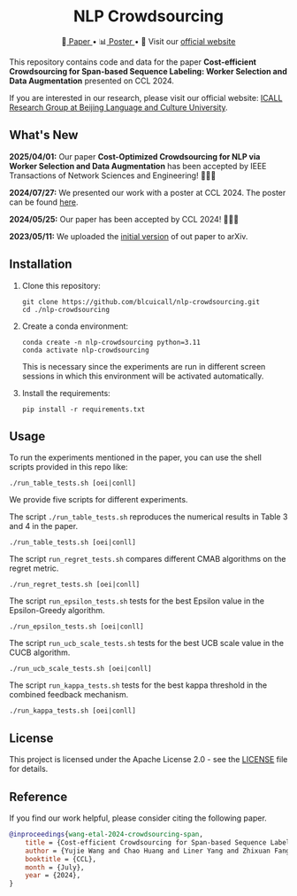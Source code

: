 <h1 align="center" > NLP Crowdsourcing </h1>

<p align="center">
 📝<a href="https://arxiv.org/abs/2305.06683" target="_blank"> Paper </a> • 📊<a href="./nlp_crowdsourcing_poster.pdf" target="_blank"> Poster </a> • 👋 Visit our <a href="https://blcuicall.org/" target="_blank">official website</a>
</p>

This repository contains code and data for the paper **Cost-efficient Crowdsourcing for Span-based Sequence Labeling: Worker Selection and Data Augmentation** presented on CCL 2024. 

If you are interested in our research, please visit our official website: [ICALL Research Group at Beijing Language and Culture University](https://blcuicall.org/).


## What's New

**2025/04/01:** Our paper **Cost-Optimized Crowdsourcing for NLP via Worker Selection and Data Augmentation** has been accepted by IEEE Transactions of Network Sciences and Engineering! 🎉🎉🎉

**2024/07/27:** We presented our work with a poster at CCL 2024. The poster can be found [here](nlp_crowdsourcing_poster.pdf).

**2024/05/25:** Our paper has been accepted by CCL 2024! 🎉🎉🎉

**2023/05/11:** We uploaded the [initial version](https://arxiv.org/abs/2305.06683v1) of out paper to arXiv.

## Installation

1. Clone this repository:
    ```shell
    git clone https://github.com/blcuicall/nlp-crowdsourcing.git
    cd ./nlp-crowdsourcing
    ```
2. Create a conda environment:
    ```shell
    conda create -n nlp-crowdsourcing python=3.11
    conda activate nlp-crowdsourcing
    ```
   This is necessary since the experiments are run in different screen sessions in which this environment will be activated automatically.

3. Install the requirements:
    ```shell
    pip install -r requirements.txt
    ```

## Usage

To run the experiments mentioned in the paper, you can use the shell scripts provided in this repo like:

```shell
./run_table_tests.sh [oei|conll]
```

We provide five scripts for different experiments.

The script `./run_table_tests.sh` reproduces the numerical results in Table 3 and 4 in the paper. 
```shell
./run_table_tests.sh [oei|conll]
```

The script `run_regret_tests.sh` compares different CMAB algorithms on the regret metric. 
```shell
./run_regret_tests.sh [oei|conll]
```

The script `run_epsilon_tests.sh` tests for the best Epsilon value in the Epsilon-Greedy algorithm. 
```shell
./run_epsilon_tests.sh [oei|conll]
```

The script `run_ucb_scale_tests.sh` tests for the best UCB scale value in the CUCB algorithm. 
```shell
./run_ucb_scale_tests.sh [oei|conll]
```

The script `run_kappa_tests.sh` tests for the best kappa threshold in the combined feedback mechanism.
```shell
./run_kappa_tests.sh [oei|conll]
```

## License

This project is licensed under the Apache License 2.0 - see the [LICENSE](LICENSE) file for details.

## Reference

If you find our work helpful, please consider citing the following paper.

```bibtex
@inproceedings{wang-etal-2024-crowdsourcing-span,
    title = {Cost-efficient Crowdsourcing for Span-based Sequence Labeling: Worker Selection and Data Augmentation},
    author = {Yujie Wang and Chao Huang and Liner Yang and Zhixuan Fang and Yaping Huang and Yang Liu and Jingsi Yu and Erhong Yang},
    booktitle = {CCL},
    month = {July},
    year = {2024},
}
```